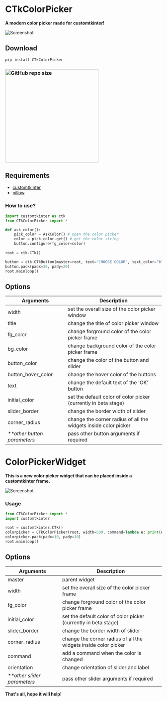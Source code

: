 # CTkColorPicker
**A modern color picker made for customtkinter!**

![Screenshot](https://user-images.githubusercontent.com/89206401/209182773-d76bf05c-610e-4297-aec5-7bb61a11d6d3.jpg)

## Download

```
pip install CTkColorPicker
```

### [<img alt="GitHub repo size" src="https://img.shields.io/github/repo-size/Akascape/CTkColorPicker?&color=white&label=Source%20Code&logo=Python&logoColor=yellow&style=for-the-badge"  width="300">](https://github.com/Akascape/CTkColorPicker/archive/refs/heads/main.zip)

## Requirements
- [customtkinter](https://github.com/TomSchimansky/CustomTkinter)
- [pillow](https://pypi.org/project/Pillow/)

### How to use?
```python
import customtkinter as ctk
from CTkColorPicker import *

def ask_color():
    pick_color = AskColor() # open the color picker
    color = pick_color.get() # get the color string
    button.configure(fg_color=color)
    
root = ctk.CTk()

button = ctk.CTkButton(master=root, text="CHOOSE COLOR", text_color="black", command=ask_color)
button.pack(padx=30, pady=20)
root.mainloop()
```

## Options
| Arguments | Description |
|---------|-------------|
| width | set the overall size of the color picker window |
| title | change the title of color picker window |
| fg_color | change forground color of the color picker frame |
| bg_color | change background color of the color picker frame |
| button_color | change the color of the button and slider |
| button_hover_color | change the hover color of the buttons |
| text | change the default text of the 'OK' button |
| initial_color | set the default color of color picker (currently in beta stage) |
| slider_border | change the border width of slider |
| corner_radius | change the corner radius of all the widgets inside color picker |
| _**other button parameters_ | pass other button arguments if required |

# ColorPickerWidget
**This is a new color picker widget that can be placed inside a customtkinter frame.**

![Screenshot](https://github.com/Akascape/CTkColorPicker/assets/89206401/ca03751a-90a3-45e6-8ba4-745a92ab1c12)

### Usage
```python
from CTkColorPicker import *
import customtkinter

root = customtkinter.CTk()
colorpicker = CTkColorPicker(root, width=500, command=lambda e: print(e))
colorpicker.pack(padx=10, pady=10)
root.mainloop()
```

## Options
| Arguments | Description |
|---------|-------------|
| master | parent widget |
| width | set the overall size of the color picker frame |
| fg_color | change forground color of the color picker frame |
| initial_color | set the default color of color picker (currently in beta stage) |
| slider_border | change the border width of slider |
| corner_radius | change the corner radius of all the widgets inside color picker |
| command | add a command when the color is changed |
| orientation | change orientation of slider and label |
| _**other slider parameters_ | pass other slider arguments if required |

**That's all, hope it will help!**
